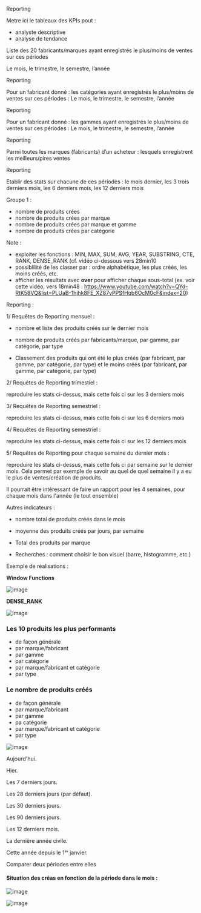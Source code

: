 Reporting

Metre ici le tableaux des KPIs pout :

- analyste descriptive
- analyse de tendance

Liste des 20 fabricants/marques ayant enregistrés le plus/moins de ventes sur ces périodes 

Le mois, le trimestre, le semestre, l’année

Reporting  

Pour un fabricant donné : les catégories ayant enregistrés le plus/moins de ventes sur ces périodes : Le mois, le trimestre, le semestre, l’année

Reporting  

Pour un fabricant donné : les gammes ayant enregistrés le plus/moins de ventes sur ces périodes : Le mois, le trimestre, le semestre, l’année

Reporting  

Parmi toutes les marques (fabricants) d’un acheteur : lesquels enregistrent les meilleurs/pires ventes

Reporting  

Etablir des stats sur chacune de ces périodes : le mois dernier, les 3 trois derniers mois, les 6 derniers mois, les 12 derniers mois

Groupe 1 : 
- nombre de produits crées 
- nombre de produits crées par marque
- nombre de produits crées par marque et gamme
- nombre de produits crées par catégorie

Note : 
- exploiter les fonctions : MIN, MAX, SUM, AVG, YEAR, SUBSTRING, CTE, RANK, DENSE_RANK (cf. vidéo ci-dessous vers 28min10
- possiblilité de les classer par : ordre alphabétique, les plus créés, les moins créés, etc.
- afficher les résultats avec __over__ pour afficher chaque sous-total (ex. voir cette vidéo, vers 18min48 : https://www.youtube.com/watch?v=QYd-RtK58VQ&list=PLUaB-1hjhk8FE_XZ87vPPSfHqb6OcM0cF&index=20)

Reporting : 

1/ Requêtes de Reporting mensuel :

- nombre et liste des produits créés sur le dernier mois

- nombre de produits créés par fabricants/marque, par gamme, par catégorie, par type

- Classement des produits qui ont été le plus créés (par fabricant, par gamme, par catégorie, par type) et le moins créés (par fabricant, par gamme, par catégorie, par type)

2/ Requêtes de Reporting trimestiel : 

reproduire les stats ci-dessus, mais cette fois ci sur les 3 derniers mois

3/ Requêtes de Reporting semestriel : 

reproduire les stats ci-dessus, mais cette fois ci sur les 6 derniers mois

4/ Requêtes de Reporting semestriel : 

reproduire les stats ci-dessus, mais cette fois ci sur les 12 derniers mois

5/ Requêtes de Reporting pour chaque semaine du dernier mois : 

reproduire les stats ci-dessus, mais cette fois ci par semaine sur le dernier mois. Cela permet par exemple de savoir au quel de quel semaine il y a eu le plus de ventes/création de produits.

Il pourrait être intéressant de faire un rapport pour les 4 semaines, pour chaque mois dans l'année (le tout ensemble)

Autres indicateurs : 
- nombre total de produits créés dans le mois
- moyenne des produits créés par jours, par semaine
- Total des produits par marque

- Recherches : comment choisir le bon visuel (barre, histogramme, etc.)


Exemple de réalisations : 

__Window Functions__

![image](https://github.com/user-attachments/assets/aa1df12f-4763-49f1-95a1-ef7c1371e1cc)

__DENSE_RANK__

![image](https://github.com/user-attachments/assets/f8626dc9-8eb4-4635-8948-eb84265e6f21)

### Les 10 produits les plus performants
- de façon générale
- par marque/fabricant
- par gamme
- par catégorie
- par marque/fabricant et catégorie
- par type

### Le nombre de produits créés
- de façon générale
- par marque/fabricant
- par gamme
- pa catégorie
- par marque/fabricant et catégorie
- par type

![image](https://github.com/user-attachments/assets/26f43553-7760-4245-8c91-40ecdffc44e3)



Aujourd'hui.

Hier.

Les 7 derniers jours.

Les 28 derniers jours (par défaut).

Les 30 derniers jours.

Les 90 derniers jours.

Les 12 derniers mois.

La dernière année civile.

Cette année depuis le 1ᵉʳ janvier.

Comparer deux périodes entre elles

#### Situation des créas en fonction de la période dans le mois : 

![image](https://github.com/user-attachments/assets/365c797a-4354-4783-90e6-04e876c3627d)

![image](https://github.com/user-attachments/assets/e4c6137e-ff9f-4c08-9c1d-9609352bfc75)
